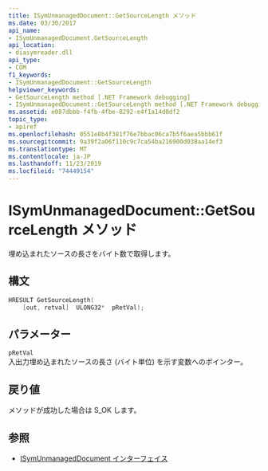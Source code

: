 ```yaml
---
title: ISymUnmanagedDocument::GetSourceLength メソッド
ms.date: 03/30/2017
api_name:
- ISymUnmanagedDocument.GetSourceLength
api_location:
- diasymreader.dll
api_type:
- COM
f1_keywords:
- ISymUnmanagedDocument::GetSourceLength
helpviewer_keywords:
- GetSourceLength method [.NET Framework debugging]
- ISymUnmanagedDocument::GetSourceLength method [.NET Framework debugging]
ms.assetid: e087dbbb-f4fb-4fbe-8292-e4f1a14d0df2
topic_type:
- apiref
ms.openlocfilehash: 0551e8b4f381f76e7bbac06ca7b5f6aea5bbb61f
ms.sourcegitcommit: 9a39f2a06f110c9c7ca54ba216900d038aa14ef3
ms.translationtype: MT
ms.contentlocale: ja-JP
ms.lasthandoff: 11/23/2019
ms.locfileid: "74449154"
---
```

# <a name="isymunmanageddocumentgetsourcelength-method"></a>ISymUnmanagedDocument::GetSourceLength メソッド
埋め込まれたソースの長さをバイト数で取得します。  
  
## <a name="syntax"></a>構文  
  
```cpp  
HRESULT GetSourceLength(  
    [out, retval]  ULONG32*  pRetVal);  
```  
  
## <a name="parameters"></a>パラメーター  
 `pRetVal`  
 入出力埋め込まれたソースの長さ (バイト単位) を示す変数へのポインター。  
  
## <a name="return-value"></a>戻り値  
 メソッドが成功した場合は S_OK します。  
  
## <a name="see-also"></a>参照

- [ISymUnmanagedDocument インターフェイス](../../../../docs/framework/unmanaged-api/diagnostics/isymunmanageddocument-interface.md)
